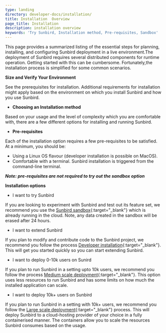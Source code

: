 ```yaml
---
type: landing
directory: developer-docs/installation/
title: Installation  Overview
page_title: Installation
description: installation overview
keywords: 'Try Sunbird, Installation method, Pre-requisites, Sandbox'
---
```

This page provides a summarized listing of the essential steps for planning, installing, and configuring Sunbird deployment in a live environment.The deployment of Sunbird requires several distributed components for runtime operation. Getting started with this can be cumbersome. Fortunately,the installation process is simplified for some common scenarios.

**Size and Verify Your Environment**

See the prerequisites for installation. Additional requirements for installation might apply based on the environment on which you install Sunbird and how you use Sunbird.

- **Choosing an Installation method**

Based on your usage and the level of complexity which you are comfortable with, there are a few different options for installing and running Sunbird.

- **Pre-requisites**

Each of the installation option requires a few pre-requisites to be satisfied. 
At a minimum, you should be:

   - Using a Linux OS flavour (developer installation is possible on MacOS).
   - Comfortable with a terminal. Sunbird installation is triggered from the command-line terminal.

***Note: pre-requisites are not required to try out the sandbox option***

**Installation options**

- I want to try Sunbird

If you are looking to experiment with Sunbird and test out its feature set, we recommend you use the [Sunbird sandbox](https://staging.open-sunbird.org/){:target="_blank"} which is already running in the cloud. Note, any data created in the sandbox will be erased after 24 hours.

- I want to extend Sunbird

If you plan to modify and contribute code to the Sunbird project, we recommend you follow the process [Developer installation]( /developer-docs/installation/installing_sunbirdon_laptop/){:target="_blank"}. This will get you started quickly so you can start extending Sunbird.

- I want to deploy 0-10k users on Sunird

If you plan to run Sunbird in a setting upto 10k users, we recommend you follow the process [Medium scale deployment](/developer-docs/installation/medium_scale_deploy/){:target="_blank"}. This option uses less resources to run Sunbird and has some limits on how much the installed application can scale.
- I want to deploy 10k+ users on Sunbird

If you plan to run Sunbird in a setting with 10k+ users, we recommend you follow the [Large scale deployment](){:target="_blank"} process. 
This will deploy Sunbird to a cloud-hosting provider of your choice in a fully containerised manner. The containers allow you to scale the resources Sunbird consumes based on the usage.

